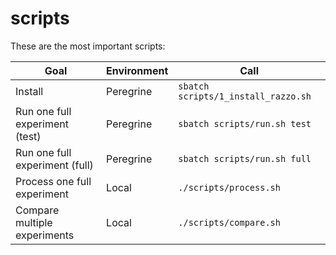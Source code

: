 # scripts

These are the most important scripts:

Goal                          |Environment|Call
------------------------------|-----------|-----------------------------------
Install                       |Peregrine  |`sbatch scripts/1_install_razzo.sh`
Run one full experiment (test)|Peregrine  |`sbatch scripts/run.sh test`
Run one full experiment (full)|Peregrine  |`sbatch scripts/run.sh full`
Process one full experiment   |Local      |`./scripts/process.sh`
Compare multiple experiments  |Local      |`./scripts/compare.sh`

